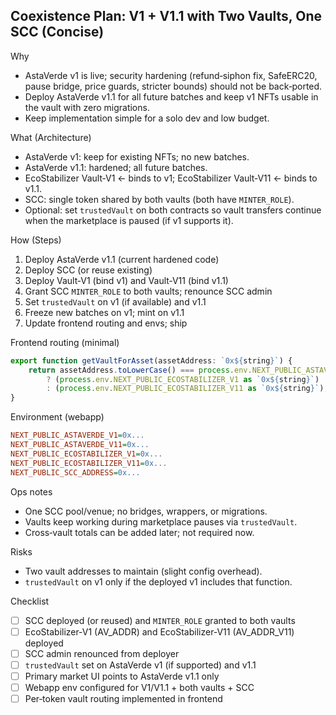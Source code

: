 ## Coexistence Plan: V1 + V1.1 with Two Vaults, One SCC (Concise)

Why

- AstaVerde v1 is live; security hardening (refund‑siphon fix, SafeERC20, pause bridge, price guards, stricter bounds) should not be back‑ported.
- Deploy AstaVerde v1.1 for all future batches and keep v1 NFTs usable in the vault with zero migrations.
- Keep implementation simple for a solo dev and low budget.

What (Architecture)

- AstaVerde v1: keep for existing NFTs; no new batches.
- AstaVerde v1.1: hardened; all future batches.
- EcoStabilizer Vault‑V1 ← binds to v1; EcoStabilizer Vault‑V11 ← binds to v1.1.
- SCC: single token shared by both vaults (both have `MINTER_ROLE`).
- Optional: set `trustedVault` on both contracts so vault transfers continue when the marketplace is paused (if v1 supports it).

How (Steps)

1. Deploy AstaVerde v1.1 (current hardened code)
2. Deploy SCC (or reuse existing)
3. Deploy Vault‑V1 (bind v1) and Vault‑V11 (bind v1.1)
4. Grant SCC `MINTER_ROLE` to both vaults; renounce SCC admin
5. Set `trustedVault` on v1 (if available) and v1.1
6. Freeze new batches on v1; mint on v1.1
7. Update frontend routing and envs; ship

Frontend routing (minimal)

```ts
export function getVaultForAsset(assetAddress: `0x${string}`) {
    return assetAddress.toLowerCase() === process.env.NEXT_PUBLIC_ASTAVERDE_V1!.toLowerCase()
        ? (process.env.NEXT_PUBLIC_ECOSTABILIZER_V1 as `0x${string}`)
        : (process.env.NEXT_PUBLIC_ECOSTABILIZER_V11 as `0x${string}`);
}
```

Environment (webapp)

```ini
NEXT_PUBLIC_ASTAVERDE_V1=0x...
NEXT_PUBLIC_ASTAVERDE_V11=0x...
NEXT_PUBLIC_ECOSTABILIZER_V1=0x...
NEXT_PUBLIC_ECOSTABILIZER_V11=0x...
NEXT_PUBLIC_SCC_ADDRESS=0x...
```

Ops notes

- One SCC pool/venue; no bridges, wrappers, or migrations.
- Vaults keep working during marketplace pauses via `trustedVault`.
- Cross‑vault totals can be added later; not required now.

Risks

- Two vault addresses to maintain (slight config overhead).
- `trustedVault` on v1 only if the deployed v1 includes that function.

Checklist

- [ ] SCC deployed (or reused) and `MINTER_ROLE` granted to both vaults
- [ ] EcoStabilizer‑V1 (AV_ADDR) and EcoStabilizer‑V11 (AV_ADDR_V11) deployed
- [ ] SCC admin renounced from deployer
- [ ] `trustedVault` set on AstaVerde v1 (if supported) and v1.1
- [ ] Primary market UI points to AstaVerde v1.1 only
- [ ] Webapp env configured for V1/V1.1 + both vaults + SCC
- [ ] Per‑token vault routing implemented in frontend
